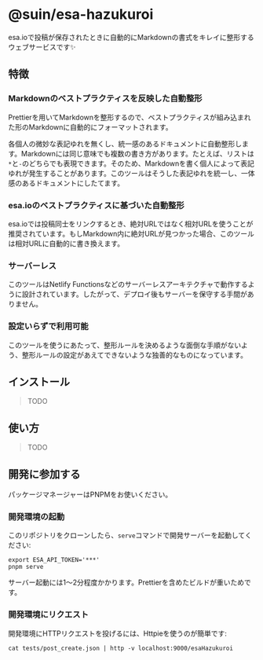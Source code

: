 # @suin/esa-hazukuroi

esa.ioで投稿が保存されたときに自動的にMarkdownの書式をキレイに整形するウェブサービスです✨

## 特徴

### Markdownのベストプラクティスを反映した自動整形

Prettierを用いてMarkdownを整形するので、ベストプラクティスが組み込まれた形のMarkdownに自動的にフォーマットされます。

各個人の微妙な表記ゆれを無くし、統一感のあるドキュメントに自動整形します。Markdownには同じ意味でも複数の書き方があります。たとえば、リストは`*`と`-`のどちらでも表現できます。そのため、Markdownを書く個人によって表記ゆれが発生することがあります。このツールはそうした表記ゆれを統一し、一体感のあるドキュメントにしたてます。

### esa.ioのベストプラクティスに基づいた自動整形

esa.ioでは投稿同士をリンクするとき、絶対URLではなく相対URLを使うことが推奨されています。もしMarkdown内に絶対URLが見つかった場合、このツールは相対URLに自動的に書き換えます。

### サーバーレス

このツールはNetlify Functionsなどのサーバーレスアーキテクチャで動作するように設計されています。したがって、デプロイ後もサーバーを保守する手間がありません。

### 設定いらずで利用可能

このツールを使うにあたって、整形ルールを決めるような面倒な手順がないよう、整形ルールの設定があえてできないような独善的なものになっています。

## インストール

> TODO

## 使い方

> TODO

## 開発に参加する

パッケージマネージャーはPNPMをお使いください。

### 開発環境の起動

このリポジトリをクローンしたら、`serve`コマンドで開発サーバーを起動してください:

```shell
export ESA_API_TOKEN='***'
pnpm serve
```

サーバー起動には1〜2分程度かかります。Prettierを含めたビルドが重いためです。

### 開発環境にリクエスト

開発環境にHTTPリクエストを投げるには、Httpieを使うのが簡単です:

```shell
cat tests/post_create.json | http -v localhost:9000/esaHazukuroi
```
